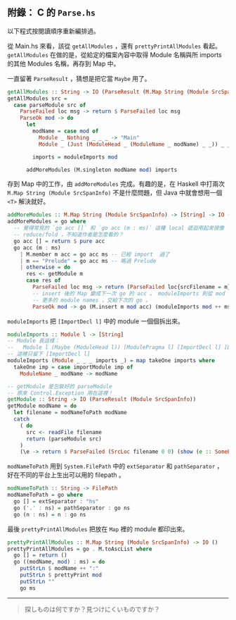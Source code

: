 ## 附錄： C 的 `Parse.hs`

以下程式按閱讀順序重新編排過。

從 Main.hs 來看，該從 `getAllModules` ，還有 `prettyPrintAllModules` 看起。 `getAllModules` 在做的是，從給定的檔案內容中取得 Module 名稱與所 imports 的其他 Modules 名稱，再存到 Map 中。

一直留著 `ParseResult` ，猜想是把它當 `Maybe` 用了。

```Haskell
getAllModules :: String -> IO (ParseResult (M.Map String (Module SrcSpanInfo)))
getAllModules src =
  case parseModule src of
    ParseFailed loc msg -> return $ ParseFailed loc msg
    ParseOk mod -> do
      let
        modName = case mod of
          Module _ Nothing _ _ _ -> "Main"
          Module _ (Just (ModuleHead _ (ModuleName _ modName) _ _)) _ _ _ -> modName

        imports = moduleImports mod

      addMoreModules (M.singleton modName mod) imports
```

存到 Map 中的工作，由 `addMoreModules` 完成。有趣的是，在 Haskell 中打兩次 `M.Map String (Module SrcSpanInfo)` 不是什麼問題，但 Java 中就會想用一個 `<T>` 解決就好。

```Haskell
addMoreModules :: M.Map String (Module SrcSpanInfo) -> [String] -> IO (ParseResult (M.Map String (Module SrcSpanInfo)))
addMoreModules = go where
  -- 覺得常見的 `go acc []` 和 `go acc (m : ms)` 這種 local 遞迴用起來很像
  -- reduce/fold ，不知道作者是怎麼看的？
  go acc [] = return $ pure acc
  go acc (m : ms)
    | M.member m acc = go acc ms -- 已經 import  過了
    | m == "Prelude" = go acc ms -- 略過 Prelude
    | otherwise = do
      res <- getModule m
      case res of
        ParseFailed loc msg -> return (ParseFailed loc{srcFilename = m} msg)
        -- insert 後的 Map 變成下一次 go 的 acc 。 moduleImports 則從 mod 中取得
        -- 更多的 module names ，交給下次的 go 。
        ParseOk mod -> go (M.insert m mod acc) (moduleImports mod ++ ms)
```

`moduleImports` 把 `[ImportDecl l]` 中的 module 一個個拆出來。

```Haskell
moduleImports :: Module l -> [String]
-- Module 長這樣：
--   Module l (Maybe (ModuleHead l)) [ModulePragma l] [ImportDecl l] [Decl l]
-- 這裡只留下 [ImportDecl l]
moduleImports (Module _ _ _ imports _) = map takeOne imports where
  takeOne imp = case importModule imp of
    ModuleName _ modName -> modName

-- getModule 是包裝好的 parseModule
-- 原來 Control.Exception 用在這裡！
getModule :: String -> IO (ParseResult (Module SrcSpanInfo))
getModule modName = do
  let filename = modNameToPath modName
  catch
    ( do
      src <- readFile filename
      return (parseModule src)
    )
    (\e -> return $ ParseFailed (SrcLoc filename 0 0) (show (e :: SomeException)))
```

`modNameToPath` 用到 `System.FilePath` 中的 `extSeparator` 和 `pathSeparator` ，好在不同的平台上生出可以用的 filepath 。

```Haskell
modNameToPath :: String -> FilePath
modNameToPath = go where
  go [] = extSeparator : "hs"
  go ('.' : ns) = pathSeparator : go ns
  go (n : ns) = n : go ns
```

最後 `prettyPrintAllModules` 把放在 `Map` 裡的 module 都印出來。

```Haskell
prettyPrintAllModules :: M.Map String (Module SrcSpanInfo) -> IO ()
prettyPrintAllModules = go . M.toAscList where
  go [] = return ()
  go ((modName, mod) : ms) = do
    putStrLn $ modName ++ ":"
    putStrLn $ prettyPrint mod
    putStrLn ""
    go ms
```

---

> 探しものは何ですか？見つけにくいものですか？

